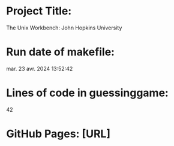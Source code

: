 # Project Title:
The Unix Workbench: John Hopkins University
# Run date of makefile:
mar. 23 avr. 2024 13:52:42
# Lines of code in guessinggame:
42

# GitHub Pages: [URL]
